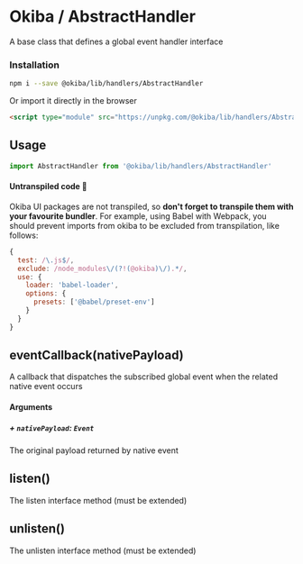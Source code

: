 

# Okiba / AbstractHandler
A base class that defines a global event handler interface




### Installation

```bash
npm i --save @okiba/lib/handlers/AbstractHandler
```

Or import it directly in the browser
```html
<script type="module" src="https://unpkg.com/@okiba/lib/handlers/AbstractHandler/index.js"></script>
```

## Usage

```javascript
import AbstractHandler from '@okiba/lib/handlers/AbstractHandler'
```

#### Untranspiled code 🛑
Okiba UI packages are not transpiled, so __don't forget to transpile them with your favourite bundler__.
For example, using Babel with Webpack, you should prevent imports from okiba to be excluded from transpilation, like follows:
```javascript
{
  test: /\.js$/,
  exclude: /node_modules\/(?!(@okiba)\/).*/,
  use: {
    loader: 'babel-loader',
    options: {
      presets: ['@babel/preset-env']
    }
  }
}
```







## eventCallback(nativePayload)


A callback that dispatches the subscribed global event when the related native event occurs







#### Arguments


##### + `nativePayload`: `Event`

The original payload returned by native event





## listen()


The listen interface method (must be extended)







## unlisten()


The unlisten interface method (must be extended)






